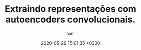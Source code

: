 ---
layout: post
title: Extraindo representações com autoencoders convolucionais.
description: Uma abordagem prática do funcionamento de autoencoders convolucionais utilizando grandes conjuntos de dados no Keras.
date: 2020-05-29 15:01:35 +0300
author: toni
image: '/images/posts/20200529/cover.jpeg'
image_caption: 'Photo by [Dan Cristian Pădureț](https://unsplash.com/photos/xJLN32FO7AY) on [Unsplash](https://unsplash.com/)'
tags: [cnn, deep learning, computer vision, autoencoder, technical]
featured: false
---